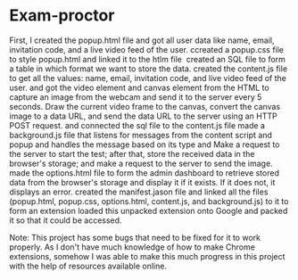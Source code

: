 # Exam-proctor
First, I created the popup.html file and got all user data like name, email, invitation code, and a live video feed of the user.
ccreated a popup.css file to style popup.html and linked it to the htlm file 
created an SQL file to form a table in which format we want to store the data.
created the content.js file to get all the values: name, email, invitation code, and live video feed of the user.
and got the video element and canvas element from the HTML to capture an image from the webcam and send it to the server every 5 seconds.
Draw the current video frame to the canvas, convert the canvas image to a data URL, and send the data URL to the server using an HTTP POST request.
and connected the sql file to the content.js file
made a background.js file that listens for messages from the content script and popup and handles the message based on its type and Make a request to the server to start the test; after that, store the received data in the browser's storage; and make a request to the server to send the image.
made the options.html file to form the admin dashboard to retrieve stored data from the browser's storage and display it if it exists. If it does not, it displays an error.
 created the manifest.jason file and linked all the files (popup.html, popup.css, options.html, content.js, and background.js) to it to form an extension
loaded this unpacked extension onto Google and packed it so that it could be accessed.
 
Note: This project has some bugs that need to be fixed for it to work properly. As I don't have much knowledge of how to make Chrome extensions, somehow I was able to make this much progress in this project with the help of resources available online.
